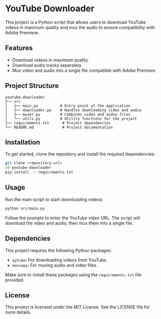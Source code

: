 # YouTube Downloader

This project is a Python script that allows users to download YouTube videos in maximum quality and mux the audio to ensure compatibility with Adobe Premiere.

## Features

- Download videos in maximum quality.
- Download audio tracks separately.
- Mux video and audio into a single file compatible with Adobe Premiere.

## Project Structure

```
youtube-downloader
├── src
│   ├── main.py          # Entry point of the application
│   ├── downloader.py    # Handles downloading video and audio
│   ├── muxer.py         # Combines video and audio files
│   └── utils.py         # Utility functions for the project
├── requirements.txt      # Project dependencies
└── README.md             # Project documentation
```

## Installation

To get started, clone the repository and install the required dependencies:

```bash
git clone <repository-url>
cd youtube-downloader
pip install -r requirements.txt
```

## Usage

Run the main script to start downloading videos:

```bash
python src/main.py
```

Follow the prompts to enter the YouTube video URL. The script will download the video and audio, then mux them into a single file.

## Dependencies

This project requires the following Python packages:

- `pytube`: For downloading videos from YouTube.
- `moviepy`: For muxing audio and video files.

Make sure to install these packages using the `requirements.txt` file provided.

## License

This project is licensed under the MIT License. See the LICENSE file for more details.